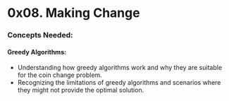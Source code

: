 # 0x08. Making Change

### Concepts Needed:

#### Greedy Algorithms:
- Understanding how greedy algorithms work and why they are suitable for the coin change problem.
- Recognizing the limitations of greedy algorithms and scenarios where they might not provide the optimal solution.
